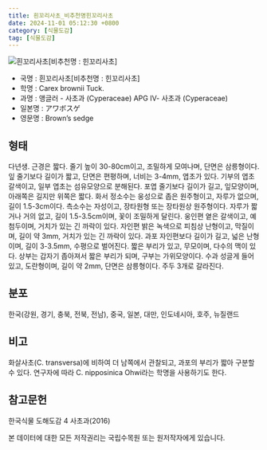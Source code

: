 ```yaml
---
title: 흰꼬리사초_비추천명힌꼬리사초
date: 2024-11-01 05:12:30 +0800
category: [식물도감]
tag: [식물도감]
---
```




![흰꼬리사초[비추천명 : 힌꼬리사초]](/fileUpload/plants/basic/Cyperaceae/Carex/5172/5172_1_th2.JPG)
- 국명 : 흰꼬리사초[비추천명 : 힌꼬리사초]
- 학명 : Carex brownii Tuck.
- 과명 : 앵글러 - 사초과 (Cyperaceae) APG Ⅳ- 사초과 (Cyperaceae)
- 일본명 : アワボスゲ
- 영문명 : Brown’s sedge


## 형태
다년생. 근경은 짧다. 줄기 높이 30-80cm이고, 조밀하게 모여나며, 단면은 삼릉형이다. 잎 줄기보다 길이가 짧고, 단면은 편평하며, 너비는 3-4mm, 엽초가 있다. 기부의 엽초 갈색이고, 일부 엽초는 섬유모양으로 분해된다. 포엽 줄기보다 길이가 길고, 잎모양이며, 아래쪽은 길지만 위쪽은 짧다. 화서 정소수는 웅성으로 좁은 원주형이고, 자루가 없으며, 길이 1.5-3cm이다. 측소수는 자성이고, 장타원형 또는 장타원상 원주형이다. 자루가 짧거나 거의 없고, 길이 1.5-3.5cm이며, 꽃이 조밀하게 달린다. 웅인편 옅은 갈색이고, 예첨두이며, 거치가 있는 긴 까락이 있다. 자인편 밝은 녹색으로 피침상 난형이고, 막질이며, 길이 약 3mm, 거치가 있는 긴 까락이 있다. 과포 자인편보다 길이가 길고, 넓은 난형이며, 길이 3-3.5mm, 수평으로 벌어진다. 짧은 부리가 있고, 무모이며, 다수의 맥이 있다. 상부는 갑자기 좁아져서 짧은 부리가 되며, 구부는 가위모양이다. 수과 성글게 들어있고, 도란형이며, 길이 약 2mm, 단면은 삼릉형이다. 주두 3개로 갈라진다.
## 분포
한국(강원, 경기, 충북, 전북, 전남), 중국, 일본, 대만, 인도네시아, 호주, 뉴질랜드
## 비고
화살사초(C. transversa)에 비하여 더 남쪽에서 관찰되고, 과포의 부리가 짧아 구분할 수 있다. 연구자에 따라 C. nipposinica Ohwi라는 학명을 사용하기도 한다.
## 참고문헌
한국식물 도해도감 4 사초과(2016)






본 데이터에 대한 모든 저작권리는 국립수목원 또는 원저작자에게 있습니다.
